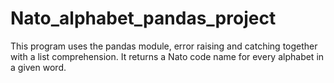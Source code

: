 # Nato_alphabet_pandas_project
This program uses the pandas module, error raising and catching together with a list comprehension. It returns a Nato code name for every alphabet in a given word.
